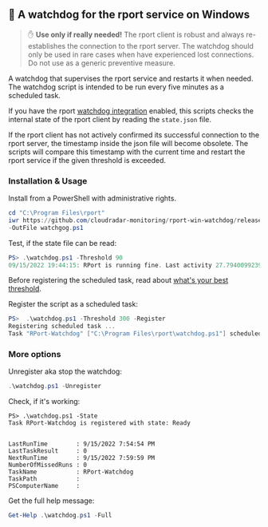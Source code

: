 ## 🐶 A watchdog for the rport service on Windows

> ✋ **Use only if really needed!** The rport client is robust and always re-establishes the 
> connection to the rport server. The watchdog should only be used in rare cases when have experienced
> lost connections. Do not use as a generic preventive measure.

A watchdog that supervises the rport service and restarts it when needed.
The watchdog script is intended to be run every five minutes as a scheduled task.

If you have the rport [watchdog integration](https://oss.rport.io/advanced/watchdog-integration/) enabled,
this scripts checks the internal state of the rport client by reading the `state.json` file.

If the rport client has not actively confirmed its successful connection to the rport server,
the timestamp inside the json file will become obsolete. The scripts will compare this timestamp
with the current time and restart the rport service if the given threshold is exceeded.

### Installation & Usage

Install from a PowerShell with administrative rights.

```powershell
cd "C:\Program Files\rport"
iwr https://github.com/cloudradar-monitoring/rport-win-watchdog/releases/latest/download/watchdog.ps1 `
-OutFile watchgog.ps1
```

Test, if the state file can be read:

```powershell
PS> .\watchdog.ps1 -Threshold 90
09/15/2022 19:44:15: RPort is running fine. Last activity 27.7940099239349 seconds ago (< 90).
```

Before registering the scheduled task, read about [what's your best threshold](https://oss.rport.io/advanced/watchdog-integration/#implement-your-watchdog).

Register the script as a scheduled task:

```powershell
PS>  .\watchdog.ps1 -Threshold 300 -Register
Registering scheduled task ...
Task "RPort-Watchdog" ["C:\Program Files\rport\watchdog.ps1"] scheduled every 5 minutes.
```

### More options

Unregister aka stop the watchdog:

```powershell
.\watchdog.ps1 -Unregister
```

Check, if it's working:

```powerhsell
PS> .\watchdog.ps1 -State
Task RPort-Watchdog is registered with state: Ready


LastRunTime        : 9/15/2022 7:54:54 PM
LastTaskResult     : 0
NextRunTime        : 9/15/2022 7:59:59 PM
NumberOfMissedRuns : 0
TaskName           : RPort-Watchdog
TaskPath           :
PSComputerName     :
```

Get the full help message:

```powershell
Get-Help .\watchdog.ps1 -Full
```